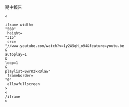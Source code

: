 期中報告

```
<
```

```
iframe width=
"560"
 height=
"315"
 src=
"//www.youtube.com/watch?v=1y2A5qH_o94&feature=youtu.be
&
autoplay=1
&
loop=1
&
playlist=SwrKzkRUlaw"
 frameborder=
"0"
 allowfullscreen
>
<
/iframe
>
```



[  
](https://cowmanchiang.me/gitbook/gitbook/contents/plugin.html)

